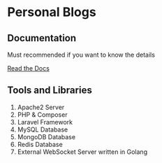 # Personal Blogs

## Documentation
Must recommended if you want to know the details

[Read the Docs](https://9ovindyadav.github.io/personal-blogs)

## Tools and Libraries
1. Apache2 Server
2. PHP & Composer
3. Laravel Framework
4. MySQL Database
5. MongoDB Database
6. Redis Database
7. External WebSocket Server written in Golang
